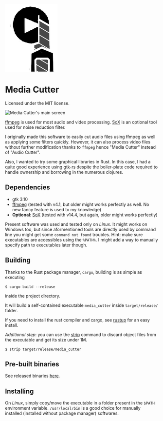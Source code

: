 
![Media Cutter's logo](./ui/logo.png)

# Media Cutter

Licensed under the MIT license.

![Media Cutter's main screen](https://i.imgur.com/vTeNUAc.png)

[ffmpeg](https://www.ffmpeg.org/) is used for most audio and video processing.
[SoX](http://sox.sourceforge.net/) is an optional tool used for noise reduction filter.

I originally made this software to easily cut audio files
using ffmpeg as well as applying some filters quickly.
However, it can also process video files without further modification thanks to `ffmpeg`
hence "Media Cutter" instead of "Audio Cutter".

Also, I wanted to try some graphical libraries in Rust.
In this case, I had a quite good experience using [gtk-rs](https://gtk-rs.org/) despite
the boiler-plate code required to handle ownership and borrowing in the numerous clojures.

## Dependencies

- gtk 3.10
- [ffmpeg](https://www.ffmpeg.org/) (tested with v4.1, but older might works perfectly as well. No new fancy feature is used to my knowledge)
- **Optional**: [SoX](http://sox.sourceforge.net/) (tested with v14.4, but again, older might works perfectly)

Present software was used and tested only on *Linux*.
It might works on Windows too, but since aformentioned tools are directly used
by command line you might get some `command not found` troubles.
Hint: make sure executables are accessibles using the `%PATH%`.
I might add a way to manually specify path to executables later though.

## Building

Thanks to the Rust package manager, `cargo`, building is as simple as executing

```
$ cargo build --release
```

inside the project directory.

It will build a self-contained executable `media_cutter` inside `target/release/` folder.

If you need to install the rust compiler and cargo, see [rustup](https://github.com/rust-lang/rustup.rs) for an easy install.

*Additional step*: you can use the [strip](https://sourceware.org/binutils/docs/binutils/strip.html)
command to discard object files from the executable and get its size under 1M.

```
$ strip target/release/media_cutter
```

## Pre-built binaries

See released binaries [here](https://github.com/CBenoit/media-cutter/releases).

## Installing

On *Linux*, simply copy/move the executable in a folder present in the `$PATH` environment variable.
`/usr/local/bin` is a good choice for manually installed (installed without package manager) softwares.

